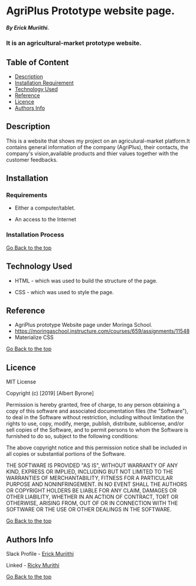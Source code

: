 # AgriPlus Prototype website page.

##### By Erick Muriithi.
### It is an agricultural-market prototype website.

## Table of Content

+ [Description](#description)
+ [Installation Requirement](#Installation)
+ [Technology Used](#technology-used)
+ [Reference](#reference)
+ [Licence](#licence)
+ [Authors Info](#author-Info)

## Description
<p>This is a website that shows my project on an agriculural-market platform.It contains general information of the company (AgriPlus), their contacts, the company's vision,available products and thier values together with the customer feedbacks.</p>

## Installation

### Requirements

* Either a computer/tablet.

* An access to the Internet

### Installation Process

[Go Back to the top](#portfolio)
## Technology Used
* HTML - which was used to build the structure of the page.

* CSS - which was used to style the page.

## Reference
* AgriPlus prototype Website page under Moringa School.
* https://moringaschool.instructure.com/courses/659/assignments/11548
* Materialize CSS

[Go Back to the top](#portfolio)

## Licence

MIT License

Copyright (c) [2019] [Albert Byrone]

Permission is hereby granted, free of charge, to any person obtaining a copy
of this software and associated documentation files (the "Software"), to deal
in the Software without restriction, including without limitation the rights
to use, copy, modify, merge, publish, distribute, sublicense, and/or sell
copies of the Software, and to permit persons to whom the Software is
furnished to do so, subject to the following conditions:

The above copyright notice and this permission notice shall be included in all
copies or substantial portions of the Software.

THE SOFTWARE IS PROVIDED "AS IS", WITHOUT WARRANTY OF ANY KIND, EXPRESS OR
IMPLIED, INCLUDING BUT NOT LIMITED TO THE WARRANTIES OF MERCHANTABILITY,
FITNESS FOR A PARTICULAR PURPOSE AND NONINFRINGEMENT. IN NO EVENT SHALL THE
AUTHORS OR COPYRIGHT HOLDERS BE LIABLE FOR ANY CLAIM, DAMAGES OR OTHER
LIABILITY, WHETHER IN AN ACTION OF CONTRACT, TORT OR OTHERWISE, ARISING FROM,
OUT OF OR IN CONNECTION WITH THE SOFTWARE OR THE USE OR OTHER DEALINGS IN THE
SOFTWARE.

[Go Back to the top](#portfolio)

## Authors Info

Slack Profile - [Erick Muriithi](https://moringaclassroom.slack.com/archives/D03M2BEJHPG)

Linked - [Ricky Murithi](www.linkedin.com/in/ricky-muriithi-4a997b129)

[Go Back to the top](#portfolio)
